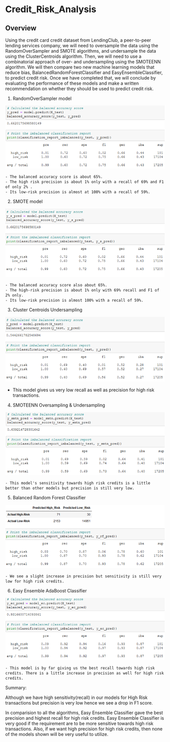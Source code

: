 # Credit_Risk_Analysis

## Overview

Using the credit card credit dataset from LendingClub, a peer-to-peer lending services company, 
we will need to oversample the data using the RandomOverSampler and SMOTE algorithms, and undersample the data using the 
ClusterCentroids algorithm. Then, we will need to use a combinatorial approach of over- and undersampling using the SMOTEENN algorithm. 
We will then compare two new machine learning models that reduce bias, BalancedRandomForestClassifier and EasyEnsembleClassifier, 
to predict credit risk. Once we have completed that, we will conclude by evaluating the performance of these models and make a written 
recommendation on whether they should be used to predict credit risk.


1. RandomOverSampler model

![image](https://github.com/DmanDJs1/Credit_Risk_Analysis/blob/main/Pictures/RandomOverSampler%20model1.PNG?raw=true)

    - The balanced accuracy score is about 65%.
    - The high risk precision is about 1% only with a recall of 69% and F1 of only 2% .
    - Its low-risk precision is almost at 100% with a recall of 59%.

2. SMOTE model

![image](https://github.com/DmanDJs1/Credit_Risk_Analysis/blob/main/Pictures/SMOTE%20Oversampling2.PNG?raw=true)

    - The balanced accuracy score also about 65%.
    - The high-risk precision is about 1% only with 69% recall and F1 of 2% only.
    - Its low-risk precision is almost 100% with a recall of 59%.

3. Cluster Centroids Undersampling

![image](https://github.com/DmanDJs1/Credit_Risk_Analysis/blob/main/Pictures/Cluster%20Centroids%20Undersampling3.PNG?raw=true)


   - This model gives us very low recall as well as precision for high risk transactions.

4. SMOTEENN Oversampling & Undersampling


![image](https://github.com/DmanDJs1/Credit_Risk_Analysis/blob/main/Pictures/SMOTEOversampling%20-%20Undersampling4.PNG?raw=true)


    - This model's sensitivity towards high risk credits is a little better than other models but precision is still very low.

5. Balanced Random Forest Classifier

![image](https://github.com/DmanDJs1/Credit_Risk_Analysis/blob/main/Pictures/Balanced%20Random%20Forest%20Classifier5.PNG?raw=true)

    - We see a slight increase in precision but sensitivity is still very low for high risk credits.

6. Easy Ensemble AdaBoost Classifier

![image](https://github.com/DmanDJs1/Credit_Risk_Analysis/blob/main/Pictures/Easy%20Ensemble%20AdaBoost%20Classifier6.PNG?raw=true)

    - This model is by far giving us the best recall towards high risk credits. There is a little increase in precision as well for high risk credits.

Summary:

Although we have high sensitivity(recall) in our models for High Risk transactions but precision is very low hence we see a drop in F1 score.

In comparision to all the algorithms, Easy Ensemble Classifier gave the best precision and highest recall for high risk credits. 
Easy Ensemble Classifier is very good if the requirement are to be more sensitive towards high risk transactions. 
Also, if we want high precision for high risk credits, then none of the models shown will be very useful to utilize.
